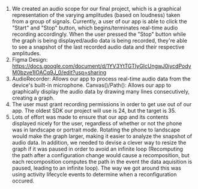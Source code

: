 1. We created an audio scope for our final project, which is a graphical representation of the varying amplitudes (based on loudness) taken from a group of signals. Currently, a user of our app is able to click the "Start" and "Stop" button, which begins/terminates real-time audio recording accordingly. When the user pressed the "Stop" button while the graph is being displayed/audio data is being recorded, they're able to see a snapshot of the last recorded audio data and their respective amplitudes.
2. Figma Design: https://docs.google.com/document/d/1YV3YtTGTIyGIcUngwJ0iycdPodyM0bzve1IOACq9J_0/edit?usp=sharing
3. AudioRecorder: Allows our app to process real-time audio data from the device's built-in microphone. Canvas()/Path(): Allows our app to graphically display the audio data by drawing many lines consecutively, creating a graph.
4. The user must grant recording permissions in order to get use out of our app. The oldest SDK our project will use is 24, but the target is 35.
5. Lots of effort was made to ensure that our app and its contents displayed nicely for the user, regardless of whether or not the phone was in landscape or portrait mode. Rotating the phone to landscape would make the graph larger, making it easier to analyze the snapshot of audio data. In addition, we needed to devise a clever way to resize the graph if it was paused in order to avoid an infinite loop (Recomputing the path after a configuration change would cause a recomposition, but each recomposition computes the path in the event the data aquisition is paused, leading to an infinite loop). The way we got around this was using activity lifecycle events to determine when a reconfiguration occured. 
